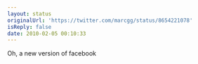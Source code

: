 ```yaml
---
layout: status
originalUrl: 'https://twitter.com/marcgg/status/8654221078'
isReply: false
date: 2010-02-05 00:10:33
---
```


Oh, a new version of facebook
